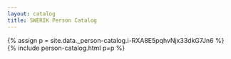 ```yaml
---
layout: catalog
title: SWERIK Person Catalog
---
```

{% assign p = site.data._person-catalog.i-RXA8E5pqhvNjx33dkG7Jn6 %}
{% include person-catalog.html p=p %}

